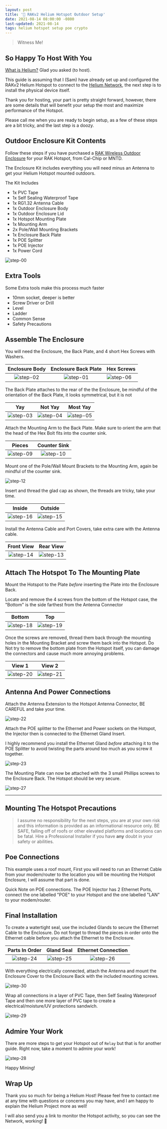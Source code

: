 ```yaml
---
layout: post
title: '🎈 RAKv2 Helium Hotspot Outdoor Setup'
date: 2021-08-14 08:00:00 -0800
last-updated: 2021-08-14
tags: helium hotspot setup poe crypto
---
```


> Witness Me!

## So Happy To Host With You

[What is Helium?][what-is-helium-video] Glad you asked (to host).

This guide is assuming that I (Sam) have already set up and configured the RAKv2 Helium Hotspot to
connect to the [Helium Network][helium-network], the next step is to install the physical device
itself.

Thank you for hosting, your part is pretty straight forward, however, there are some details that
will benefit your setup the most and maximize performance of the Hotspot.

Please call me when you are ready to begin setup, as a few of these steps are a bit tricky, and the
last step is a doozy.

## Outdoor Enclosure Kit Contents

Follow these steps if you have purchased a [RAK Wireless Outdoor Enclosure][rak-outdoor-enclosure]
for your RAK Hotspot, from Cal-Chip or MNTD.

The Enclosure Kit includes everything you will need minus an Antenna to get your Helium Hotspot
mounted outdoors.

The Kit Includes

- 1x PVC Tape
- 1x Self Sealing Waterproof Tape
- 1x RG1.32 Antenna Cable
- 1x Outdoor Enclosure Body
- 1x Outdoor Enclosure Lid
- 1x Hotspot Mounting Plate
- 1x Mounting Arm
- 2x Pole/Wall Mounting Brackets
- 1x Enclosure Back Plate
- 1x POE Splitter
- 1x POE Injector
- 1x Power Cord

![step-00][step-00]

## Extra Tools

Some Extra tools make this process much faster

- 10mm socket, deeper is better
- Screw Driver or Drill
- Level
- Ladder
- Common Sense
- Safety Precautions

## Assemble The Enclosure

You will need the Enclosure, the Back Plate, and 4 short Hex Screws with Washers.

|   Enclosure Body    | Enclosure Back Plate | Hex Screws          |
| :-----------------: | :------------------: | ------------------- |
| ![step-02][step-02] | ![step-01][step-01]  | ![step-06][step-06] |

The Back Plate attaches to the rear of the the Enclosure, be mindful of the orientation of the Back
Plate, it looks symmetrical, but it is not

|         Yay         |       Not Yay       |      Most Yay       |
| :-----------------: | :-----------------: | :-----------------: |
| ![step-03][step-03] | ![step-04][step-04] | ![step-05][step-05] |

Attach the Mounting Arm to the Back Plate. Make sure to orient the arm that the head of the Hex Bolt
fits into the counter sink.

|       Pieces        |    Counter Sink     |
| :-----------------: | :-----------------: |
| ![step-09][step-09] | ![step-10][step-10] |

Mount one of the Pole/Wall Mount Brackets to the Mounting Arm, again be mindful of the counter sink.

![step-12][step-12]

Insert and thread the glad cap as shown, the threads are tricky, take your time.

|       Inside        |       Outside       |
| :-----------------: | :-----------------: |
| ![step-16][step-16] | ![step-15][step-15] |

Install the Antenna Cable and Port Covers, take extra care with the Antenna cable.

|     Front View      |      Rear View      |
| :-----------------: | :-----------------: |
| ![step-14][step-14] | ![step-13][step-13] |

## Attach The Hotspot To The Mounting Plate

Mount the Hotspot to the Plate _before_ inserting the Plate into the Enclosure Back.

Locate and remove the 4 screws from the bottom of the Hotspot case, the "Bottom" is the side
farthest from the Antenna Connector

|       Bottom        |         Top         |
| :-----------------: | :-----------------: |
| ![step-18][step-18] | ![step-19][step-19] |

Once the screws are removed, thread them back through the mounting holes in the Mounting Bracket and
screw them back into the Hotspot. Do Not try to remove the bottom plate from the Hotspot itself, you
can damage the connectors and cause much more annoying problems.

|       View 1        |       View 2        |
| :-----------------: | :-----------------: |
| ![step-20][step-20] | ![step-21][step-21] |

## Antenna And Power Connections

Attach the Antenna Extension to the Hotspot Antenna Connector, BE CAREFUL and take your time.

![step-22][step-22]

Attach the POE splitter to the Ethernet and Power sockets on the Hotspot, the Injector then is
connected to the Ethernet Gland Insert.

I highly recommend you install the Ethernet Gland _before_ attaching it to the POE Splitter to avoid
twisting the parts around too much as you screw it together.

![step-23][step-23]

The Mounting Plate can now be attached with the 3 small Phillips screws to the Enclosure Back. The
Hotspot should be very secure.

![step-27][step-27]

---

## Mounting The Hotspot Precautions

> I assume no responsibility for the next steps, you are at your own risk and this information is
> provided as an informational resource only. BE SAFE, falling off of roofs or other elevated
> platforms and locations can be fatal. Hire a Professional Installer if you have **any** doubt in
> your safety or abilities.

## Poe Connections

This example uses a roof mount, First you will need to run an Ethernet Cable from your modem/router
to the location you will be mounting the Hotspot Enclosure, I will assume that part is done.

Quick Note on POE connections. The POE Injector has 2 Ethernet Ports, connect the one labelled "POE"
to your Hotspot and the one labelled "LAN" to your modem/router.

## Final Installation

To create a watertight seal, use the included Glands to secure the Ethernet Cable to the Enclosure.
Do not forget to thread the pieces in order onto the Ethernet cable before you attach the Ethernet
to the Enclosure.

|   Parts In Order    |     Gland Seal      | Ethernet Connection |
| :-----------------: | :-----------------: | :-----------------: |
| ![step-24][step-24] | ![step-25][step-25] | ![step-26][step-26] |

With everything electrically connected, attach the Antenna and mount the Enclosure Cover to the
Enclosure Back with the included mounting screws.

![step-30][step-30]

Wrap all connections in a layer of PVC Tape, then Self Sealing Waterproof Tape and then one more
layer of PVC tape to create a electrical/moisture/UV protections sandwich.

![step-29][step-29]

## Admire Your Work

There are more steps to get your Hotspot out of `Relay` but that is for another guide. Right now,
take a moment to admire your work!

![step-28][step-28]

Happy Mining!

## Wrap Up

Thank you so much for being a Helium Host! Please feel free to contact me at any time with questions
or concerns you may have, and I am happy to explain the Helium Project more as well!

I will also send you a link to monitor the Hotspot activity, so you can see the Network, working! 🎈

[helium-network]: https://www.helium.com
[what-is-helium-video]: https://www.youtube.com/watch?v=Vx9YyS7-d3g
[step-00]: https://i.imgur.com/5pB8HXe.jpg
[step-01]: https://i.imgur.com/7Mb26Tt.jpg
[step-02]: https://i.imgur.com/FnUEqK0.jpg
[step-03]: https://i.imgur.com/jXy5CHm.jpg
[step-04]: https://i.imgur.com/bMJwzne.jpg
[step-05]: https://i.imgur.com/1YFqMTk.jpg
[step-06]: https://i.imgur.com/bcCJhCe.jpg
[step-09]: https://i.imgur.com/VACyd6x.jpg
[step-10]: https://i.imgur.com/6UtkSjk.jpg
[step-12]: https://i.imgur.com/ONxmfjK.jpg
[step-13]: https://i.imgur.com/qGsBuj5.jpg
[step-14]: https://i.imgur.com/VCsO6p5.jpg
[step-15]: https://i.imgur.com/kLwWNsp.jpg
[step-16]: https://i.imgur.com/XsWtfru.jpg
[step-18]: https://i.imgur.com/jRFdpyF.jpg
[step-19]: https://i.imgur.com/0uYz0lS.jpg
[step-20]: https://i.imgur.com/njQWdpn.jpg
[step-21]: https://i.imgur.com/o1y8wBN.jpg
[step-22]: https://i.imgur.com/kv7gUFq.jpg
[step-23]: https://i.imgur.com/iF8Ac0a.jpg
[step-24]: https://i.imgur.com/PcQlpkd.jpg
[step-25]: https://i.imgur.com/iF9NVms.jpg
[step-26]: https://i.imgur.com/RLAhbGV.jpg
[step-27]: https://i.imgur.com/9KzbZzw.jpg
[step-28]: https://i.imgur.com/p5gob3X.jpg
[step-29]: https://i.imgur.com/Didzgqr.jpg
[step-30]: https://i.imgur.com/nWlK5n0.jpg
[rak-outdoor-enclosure]:
  https://store.rakwireless.com/products/outdoor-enclosure-kit-h?variant=37912840175814

